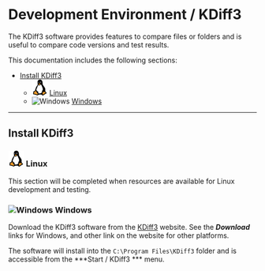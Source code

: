 # Development Environment / KDiff3 #

The KDiff3 software provides features to compare files or folders and is useful to compare code versions and test results.

This documentation includes the following sections:

* [Install KDiff3](#install-kdiff3)
	+ ![Linux](../images/linux-32.png) [Linux](#linux)
	+ ![Windows](../images/windows-32.ico) [Windows](#windows)

--------------------

## Install KDiff3 ##

### ![Linux](../images/linux-32.png) Linux ###

This section will be completed when resources are available for Linux development and testing.

### ![Windows](../images/windows-32.ico) Windows ###

Download the KDiff3 software from the [KDiff3](http://kdiff3.sourceforge.net/) website.
See the ***Download*** links for Windows, and other link on the website for other platforms.

The software will install into the `C:\Program Files\KDiff3` folder and is accessible from the ***Start / KDiff3 *** menu.
